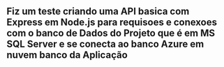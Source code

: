 ## Fiz um  teste criando uma API basica com Express em Node.js para requisoes e conexoes com o banco de Dados do Projeto que é em MS SQL Server e se conecta ao banco Azure em nuvem banco da Aplicação 
